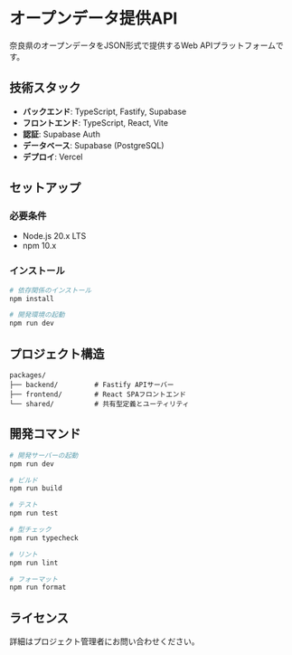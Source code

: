 # オープンデータ提供API

奈良県のオープンデータをJSON形式で提供するWeb APIプラットフォームです。

## 技術スタック

- **バックエンド**: TypeScript, Fastify, Supabase
- **フロントエンド**: TypeScript, React, Vite
- **認証**: Supabase Auth
- **データベース**: Supabase (PostgreSQL)
- **デプロイ**: Vercel

## セットアップ

### 必要条件

- Node.js 20.x LTS
- npm 10.x

### インストール

```bash
# 依存関係のインストール
npm install

# 開発環境の起動
npm run dev
```

## プロジェクト構造

```
packages/
├── backend/         # Fastify APIサーバー
├── frontend/        # React SPAフロントエンド
└── shared/          # 共有型定義とユーティリティ
```

## 開発コマンド

```bash
# 開発サーバーの起動
npm run dev

# ビルド
npm run build

# テスト
npm run test

# 型チェック
npm run typecheck

# リント
npm run lint

# フォーマット
npm run format
```

## ライセンス

詳細はプロジェクト管理者にお問い合わせください。